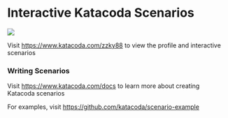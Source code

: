 # Interactive Katacoda Scenarios

[![](http://shields.katacoda.com/katacoda/zzky88/count.svg)](https://www.katacoda.com/zzky88 "Get your profile on Katacoda.com")

Visit https://www.katacoda.com/zzky88 to view the profile and interactive scenarios

### Writing Scenarios
Visit https://www.katacoda.com/docs to learn more about creating Katacoda scenarios

For examples, visit https://github.com/katacoda/scenario-example
